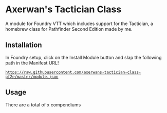 # Axerwan's Tactician Class
A module for Foundry VTT which includes support for the Tactician, a homebrew class for Pathfinder Second Edition made by me.

## Installation
In Foundry setup, click on the Install Module button and slap the following path in the Manifest URL!

<code>https://raw.githubusercontent.com/axerwans-tactician-class-pf2e/master/module.json</code>

## Usage
There are a total of x compendiums
